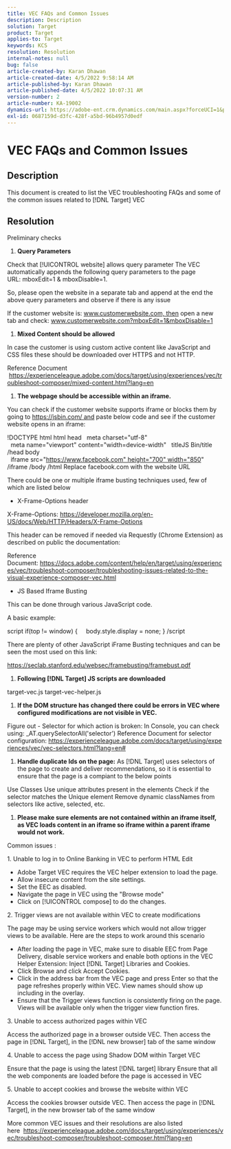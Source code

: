 ```yaml
---
title: VEC FAQs and Common Issues
description: Description
solution: Target
product: Target
applies-to: Target
keywords: KCS
resolution: Resolution
internal-notes: null
bug: false
article-created-by: Karan Dhawan
article-created-date: 4/5/2022 9:58:14 AM
article-published-by: Karan Dhawan
article-published-date: 4/5/2022 10:07:31 AM
version-number: 2
article-number: KA-19002
dynamics-url: https://adobe-ent.crm.dynamics.com/main.aspx?forceUCI=1&pagetype=entityrecord&etn=knowledgearticle&id=d85d96e3-c6b4-ec11-983f-000d3a5d0d73
exl-id: 0687159d-d3fc-428f-a5bd-96b4957d0edf
---
```

# VEC FAQs and Common Issues

## Description


This document is created to list the VEC troubleshooting FAQs and some of the common issues related to [!DNL Target] VEC


## Resolution


Preliminary checks

1. <b>Query Parameters</b>


Check that [!UICONTROL website] allows query parameter
The VEC automatically appends the following query parameters to the page URL: mboxEdit=1 & mboxDisable=1.

So, please open the website in a separate tab and append at the end the above query parameters and observe if there is any issue

If the customer website is: www.customerwebsite.com, then open a new tab and check: www.customerwebsite.com?mboxEdit=1&mboxDisable=1

1. <b>Mixed Content should be allowed</b>


In case the customer is using custom active content like JavaScript and CSS files these should be downloaded over HTTPS and not HTTP.

Reference Document  https://experienceleague.adobe.com/docs/target/using/experiences/vec/troubleshoot-composer/mixed-content.html?lang=en

1. <b>The webpage should be accessible within an iframe.</b>


You can check if the customer website supports iframe or blocks them by going to https://jsbin.com/ and paste below code and see if the customer website opens in an iframe:

!DOCTYPE html
html
head
  meta charset="utf-8"
  meta name="viewport" content="width=device-width"
  titleJS Bin/title
/head
body
  iframe src="https://www.facebook.com" height="700" width="850" /iframe
/body
/html
Replace facebook.com with the website URL

There could be one or multiple iframe busting techniques used, few of which are listed below

- X-Frame-Options header


X-Frame-Options: https://developer.mozilla.org/en-US/docs/Web/HTTP/Headers/X-Frame-Options

This header can be removed if needed via Requestly (Chrome Extension) as described on public the documentation: 

Reference Document: https://docs.adobe.com/content/help/en/target/using/experiences/vec/troubleshoot-composer/troubleshooting-issues-related-to-the-visual-experience-composer-vec.html

- JS Based Iframe Busting


This can be done through various JavaScript code.

A basic example:

script
if(top != window) &lbrace;
    body.style.display = none;
&rbrace;
/script


There are plenty of other JavaScript iFrame Busting techniques and can be seen the most used on this link:

https://seclab.stanford.edu/websec/framebusting/framebust.pdf

1. <b>Following [!DNL Target] JS scripts are downloaded</b>


target-vec.js
target-vec-helper.js

1. <b>If the DOM structure has changed there could be errors in VEC where configured modifications are not visible in VEC.</b>


Figure out - Selector for which action is broken: In Console, you can check using: _AT.querySelectorAll('selector')
Reference Document for selector configuration: https://experienceleague.adobe.com/docs/target/using/experiences/vec/vec-selectors.html?lang=en#

1. <b>Handle duplicate Ids on the page:</b> As [!DNL Target] uses selectors of the page to create and deliver recommendations, so it is essential to ensure that the page is a compiant to the below points


Use Classes
Use unique attributes present in the elements
Check if the selector matches the Unique element
Remove dynamic classNames from selectors like active, selected, etc.

1. <b>Please make sure elements are not contained within an iframe itself, as VEC loads content in an iframe so iframe within a parent iframe would not work.</b>


Common issues :

1. Unable to log in to Online Banking in VEC to perform HTML Edit

- Adobe Target VEC requires the VEC helper extension to load the page.
- Allow insecure content from the site settings.
- Set the EEC as disabled.
- Navigate the page in VEC using the "Browse mode"
- Click on [!UICONTROL compose] to do the changes.


&#x200B;2. Trigger views are not available within VEC to create modifications

The page may be using service workers which would not allow trigger views to be available. Here are the steps to work around this scenario

- After loading the page in VEC, make sure to disable EEC from Page Delivery, disable service workers and enable both options in the VEC Helper Extension: Inject [!DNL Target] Libraries and Cookies.
- Click Browse and click Accept Cookies.
- Click in the address bar from the VEC page and press Enter so that the page refreshes properly within VEC. View names should show up including in the overlay.
- Ensure that the Trigger views function is consistently firing on the page. Views will be available only when the trigger view function fires.


&#x200B;3. Unable to access authorized pages within VEC

Access the authorized page in a browser outside VEC. Then access the page in [!DNL Target], in the [!DNL new browser] tab of the same window 

&#x200B;4. Unable to access the page using Shadow DOM within Target VEC

Ensure that the page is using the latest [!DNL target] library
Ensure that all the web components are loaded before the page is accessed in VEC

&#x200B;5. Unable to accept cookies and browse the website within VEC

Access the cookies browser outside VEC. Then access the page in [!DNL Target], in the new browser tab of the same window 



More common VEC issues and their resolutions are also listed here  https://experienceleague.adobe.com/docs/target/using/experiences/vec/troubleshoot-composer/troubleshoot-composer.html?lang=en
